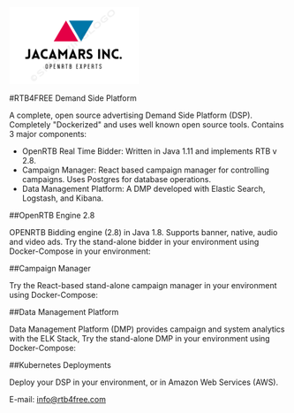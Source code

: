 ![jacamars logo](./images/jacamars.png) 

#RTB4FREE Demand Side Platform

A complete, open source advertising Demand Side Platform (DSP). Completely "Dockerized" and uses well known open source tools. Contains 3 major components:

- OpenRTB Real Time Bidder: Written in Java 1.11 and implements RTB v 2.8.
- Campaign Manager: React based campaign manager for controlling campaigns. Uses Postgres for database operations.
- Data Management Platform: A DMP developed with Elastic Search, Logstash, and Kibana.

##OpenRTB Engine 2.8

OPENRTB Bidding engine (2.8) in Java 1.8. Supports banner, native, audio and video ads. Try the stand-alone bidder in your environment using Docker-Compose in your environment:

##Campaign Manager

Try the React-based stand-alone campaign manager in your environment using Docker-Compose: 
						
##Data Management Platform 

Data Management Platform (DMP) provides campaign and system analytics with the ELK Stack, Try the stand-alone DMP in your environment using Docker-Compose:

##Kubernetes Deployments

Deploy your DSP in your environment, or in Amazon Web Services (AWS).

E-mail: info@rtb4free.com